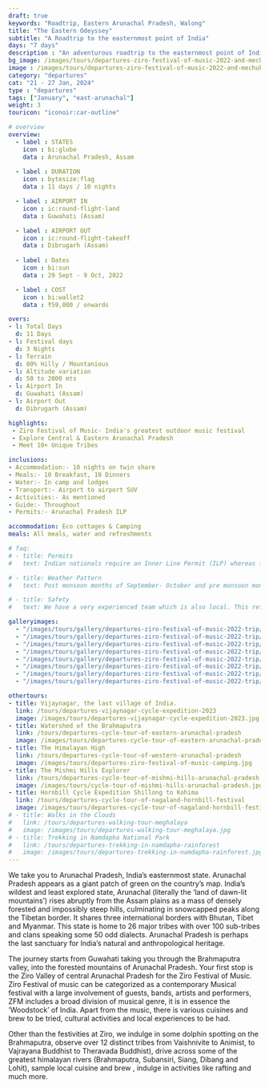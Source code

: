 ```yaml
--- 
draft: true
keywords: "Roadtrip, Eastern Arunachal Pradesh, Walong"
title: "The Eastern Odeyssey"
subtitle: "A Roadtrip to the easternmost point of India"
days: "7 days"
description : "An adventurous roadtrip to the easternmost point of India, where the first sunrise of India happens"
bg_image: /images/tours/departures-ziro-festival-of-music-2022-and-mechuka-roadtrip.jpg
image : /images/tours/departures-ziro-festival-of-music-2022-and-mechuka-roadtrip.jpg
category: "departures"
cat: "21 - 27 Jan, 2024"
type : "departures"
tags: ["January", "east-arunachal"]
weight: 3
touricon: "iconoir:car-outline" 

# overview
overview:
  - label : STATES
    icon : bi:globe
    data : Arunachal Pradesh, Assam
    
  - label : DURATION
    icon : bytesize:flag
    data : 11 days / 10 nights

  - label : AIRPORT IN
    icon : ic:round-flight-land
    data : Guwahati (Assam)

  - label : AIRPORT OUT
    icon : ic:round-flight-takeoff
    data : Dibrugarh (Assam)
    
  - label : Dates
    icon : bi:sun
    data : 29 Sept - 9 Oct, 2022

  - label : COST
    icon : bi:wallet2
    data : ₹59,000 / onwards

overs:
- l: Total Days
  d: 11 Days
- l: Festival days
  d: 3 Nights
- l: Terrain
  d: 80% Hilly / Mountanious
- l: Altitude variation
  d: 50 to 2000 mts
- l: Airport In 
  d: Guwahati (Assam)
- l: Airport Out
  d: Dibrugarh (Assam)

highlights:
 - Ziro Festival of Music- India's greatest outdoor music festival
 - Explore Central & Eastern Arunachal Pradesh
 - Meet 10+ Unique Tribes

inclusions:
- Accommodation:- 10 nights on twin share
- Meals:- 10 Breakfast, 10 Dinners
- Water:- In camp and lodges
- Transport:- Airport to airport SUV
- Activities:- As mentioned
- Guide:- Throughout
- Permits:- Arunachal Pradesh ILP

accommodation: Eco cottages & Camping
meals: All meals, water and refreshments

# faq:
# - title: Permits
#   text: Indian nationals require an Inner Line Permit (ILP) whereas foreign nationals require a Restricted Area Permit (RAP / PAP). These have a govt. charge attached to them. Rest assured we take care of the arrangements.

# - title: Weather Pattern
#   text: Post monsoon months of September- October and pre monsoon months of March-April are very pleasant with blue skies and a fair days. Peak winters are from November to February with the mercury coming down below 15 C in the nights, where as the days are quite pleasant.

# - title: Safety 
#   text: We have a very experienced team which is also local. This reflects in the overall safety of our tours. Rest assured your guides know where extra attention is required and when. All our routes are well known to us, we know where the nearest medical facilities are, we know whom to contact if in case of an emergency, we know all the alternate routes in case of road blockages. We have CASEVAC protocols in place to streamline the process in case of emergencies. You can rest easy knowing that in the outdoors in general and this region in particular you are in safe hands with us.

galleryimages:
  - "/images/tours/gallery/departures-ziro-festival-of-music-2022-trip/departures-ziro-festival-of-music-2022-trip1.jpg"
  - "/images/tours/gallery/departures-ziro-festival-of-music-2022-trip/departures-ziro-festival-of-music-2022-trip2.jpg" 
  - "/images/tours/gallery/departures-ziro-festival-of-music-2022-trip/departures-ziro-festival-of-music-2022-trip3.jpg" 
  - "/images/tours/gallery/departures-ziro-festival-of-music-2022-trip/departures-ziro-festival-of-music-2022-trip4.jpg" 
  - "/images/tours/gallery/departures-ziro-festival-of-music-2022-trip/departures-ziro-festival-of-music-2022-trip5.jpg" 
  - "/images/tours/gallery/departures-ziro-festival-of-music-2022-trip/departures-ziro-festival-of-music-2022-trip6.jpg" 
  - "/images/tours/gallery/departures-ziro-festival-of-music-2022-trip/departures-ziro-festival-of-music-2022-trip7.jpg"
  - "/images/tours/gallery/departures-ziro-festival-of-music-2022-trip/departures-ziro-festival-of-music-2022-trip8.jpg"

othertours:
- title: Vijaynagar, the last village of India.
  link: /tours/departures-vijaynagar-cycle-expedition-2023
  image: /images/tours/departures-vijaynagar-cycle-expedition-2023.jpg
- title: Watershed of the Brahmaputra
  link: /tours/departures-cycle-tour-of-eastern-arunachal-pradesh
  image: /images/tours/departures-cycle-tour-of-eastern-arunachal-pradesh.jpg
- title: The Himalayan High
  link: /tours/departures-cycle-tour-of-western-arunachal-pradesh
  image: /images/tours/departures-ziro-festival-of-music-camping.jpg
- title: The Mishmi Hills Explorer 
  link: /tours/departures-cycle-tour-of-mishmi-hills-arunachal-pradesh
  image: /images/tours/cycle-tour-of-mishmi-hills-arunachal-pradesh.jpg
- title: Hornbill Cycle Expedition Shillong to Kohima
  link: /tours/departures-cycle-tour-of-nagaland-hornbill-festival
  image: /images/tours/departures-cycle-tour-of-nagaland-hornbill-festival.jpg
# - title: Walks in the Clouds
#   link: /tours/departures-walking-tour-meghalaya
#   image: /images/tours/departures-walking-tour-meghalaya.jpg
# - title: Trekking in Namdapha National Park
#   link: /tours/departures-trekking-in-namdapha-rainforest
#   image: /images/tours/departures-trekking-in-namdapha-rainforest.jpg     
---
```



We take you to Arunachal Pradesh, India’s easternmost state. Arunachal Pradesh appears as a giant patch of green on the country’s map. India’s wildest and least explored state, Arunachal (literally the ‘land of dawn-lit mountains’) rises abruptly from the Assam plains as a mass of densely forested and impossibly steep hills, culminating in snowcapped peaks along the Tibetan border. It shares three international borders with Bhutan, Tibet and Myanmar. This state is home to 26 major tribes with over 100 sub-tribes and clans speaking some 50 odd dialects. Arunachal Pradesh is perhaps the last sanctuary for India’s natural and anthropological heritage.

The journey starts from Guwahati taking you through the Brahmaputra valley, into the forested mountains of Arunachal Pradesh. Your first stop is the Ziro Valley of central Arunachal Pradesh for the Ziro Festival of Music. Ziro Festival of music can be categorized as a contemporary Musical festival with a large involvement of guests, bands, artists and performers, ZFM includes a broad division of musical genre, it is in essence the ‘Woodstock’ of India. Apart from the music, there is various  cuisines and brew to be tried, cultural activities and local experiences to be had.

Other than the festivities at Ziro, we indulge in some dolphin spotting on the Brahmaputra, observe over 12 distinct tribes from Vaishnivite to Animist, to Vajrayana Buddhist to Theravada Buddhist), drive across some of the greatest himalayan rivers (Brahmaputra, Subansiri, Siang, Dibang and Lohit), sample local cuisine and brew , indulge in activities like rafting and much more.